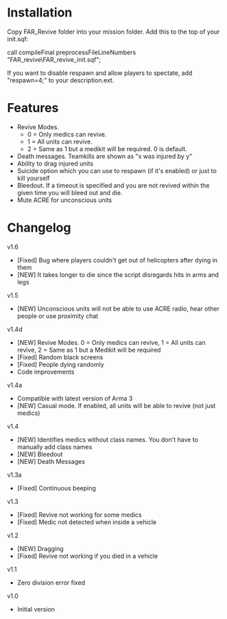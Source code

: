 Installation
=====================================

Copy FAR_Revive folder into your mission folder. Add this to the top of your init.sqf:

call compileFinal preprocessFileLineNumbers "FAR_revive\FAR_revive_init.sqf";

If you want to disable respawn and allow players to spectate, add "respawn=4;" to your description.ext.

Features
=====================================

* Revive Modes. 
  * 0 = Only medics can revive.
  * 1 = All units can revive.
  * 2 = Same as 1 but a medikit will be required. 0 is default.
* Death messages. Teamkills are shown as "x was injured by y"
* Ability to drag injured units
* Suicide option which you can use to respawn (if it's enabled) or just to kill yourself
* Bleedout. If a timeout is specified and you are not revived within the given time you will bleed out and die.
* Mute ACRE for unconscious units

Changelog
=====================================
v1.6
* [Fixed] Bug where players couldn't get out of helicopters after dying in them
* [NEW] It takes longer to die since the script disregards hits in arms and legs

v1.5
* [NEW] Unconscious units will not be able to use ACRE radio, hear other people or use proximity chat

v1.4d
* [NEW] Revive Modes. 0 = Only medics can revive, 1 = All units can revive, 2 = Same as 1 but a Medikit will be required
* [Fixed] Random black screens
* [Fixed] People dying randomly
* Code improvements

v1.4a
* Compatible with latest version of Arma 3
* [NEW] Casual mode. If enabled, all units will be able to revive (not just medics)

v1.4
* [NEW] Identifies medics without class names. You don't have to manually add class names
* [NEW] Bleedout
* [NEW] Death Messages

v1.3a
* [Fixed] Continuous beeping

v1.3
* [Fixed] Revive not working for some medics
* [Fixed] Medic not detected when inside a vehicle

v1.2
* [NEW] Dragging
* [Fixed] Revive not working if you died in a vehicle

v1.1
* Zero division error fixed

v1.0
* Initial version

